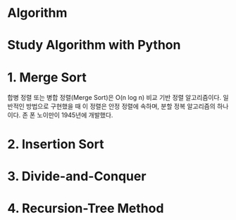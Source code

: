 # Algorithm
# Study Algorithm with Python
# 1. Merge Sort
합병 정렬 또는 병합 정렬(Merge Sort)은 O(n log n) 비교 기반 정렬 알고리즘이다. 일반적인 방법으로 구현했을 때 이 정렬은 안정 정렬에 속하며, 분할 정복 알고리즘의 하나이다. 존 폰 노이만이 1945년에 개발했다.
# 2. Insertion Sort
# 3. Divide-and-Conquer
# 4. Recursion-Tree Method

